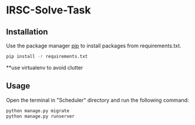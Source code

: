 # IRSC-Solve-Task


## Installation

Use the package manager [pip](https://pip.pypa.io/en/stable/) to install packages from requirements.txt.

```bash
pip install -r requirements.txt
```
**use virtualenv to avoid clutter

## Usage
Open the terminal in "Scheduler" directory and run the following command:

```bash
python manage.py migrate
python manage.py runserver
```
